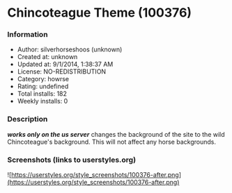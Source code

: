 # Chincoteague Theme (100376)

### Information
- Author: silverhorseshoos (unknown)
- Created at: unknown
- Updated at: 9/1/2014, 1:38:37 AM
- License: NO-REDISTRIBUTION
- Category: howrse
- Rating: undefined
- Total installs: 182
- Weekly installs: 0


### Description
***works only on the us server***
changes the background of the site to the wild Chincoteague's background. This will not affect any horse backgrounds.


### Screenshots (links to userstyles.org)
![https://userstyles.org/style_screenshots/100376-after.png](https://userstyles.org/style_screenshots/100376-after.png)


